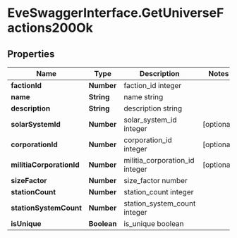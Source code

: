 # EveSwaggerInterface.GetUniverseFactions200Ok

## Properties
Name | Type | Description | Notes
------------ | ------------- | ------------- | -------------
**factionId** | **Number** | faction_id integer | 
**name** | **String** | name string | 
**description** | **String** | description string | 
**solarSystemId** | **Number** | solar_system_id integer | [optional] 
**corporationId** | **Number** | corporation_id integer | [optional] 
**militiaCorporationId** | **Number** | militia_corporation_id integer | [optional] 
**sizeFactor** | **Number** | size_factor number | 
**stationCount** | **Number** | station_count integer | 
**stationSystemCount** | **Number** | station_system_count integer | 
**isUnique** | **Boolean** | is_unique boolean | 


